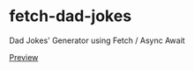 # fetch-dad-jokes
Dad Jokes' Generator using Fetch / Async Await

[Preview](https://jolly-goldwasser-08f0bd.netlify.app/)
